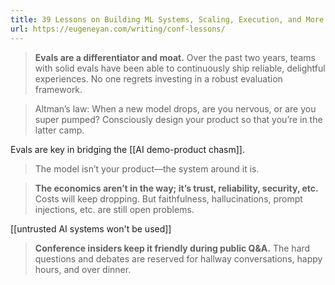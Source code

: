 ```yaml
---
title: 39 Lessons on Building ML Systems, Scaling, Execution, and More
url: https://eugeneyan.com/writing/conf-lessons/
---
```


> **Evals are a differentiator and moat.** Over the past two years, teams with solid evals have been able to
> continuously ship reliable, delightful experiences. No one regrets investing in a robust evaluation framework.

> Altman’s law: When a new model drops, are you nervous, or are you super pumped? Consciously design your product so
> that you’re in the latter camp.

Evals are key in bridging the [[AI demo-product chasm]].

> The model isn’t your product—the system around it is.

> **The economics aren’t in the way; it’s trust, reliability, security, etc.** Costs will keep dropping. But
> faithfulness, hallucinations, prompt injections, etc. are still open problems.

[[untrusted AI systems won't be used]]

> **Conference insiders keep it friendly during public Q&A.** The hard questions and debates are reserved for hallway
> conversations, happy hours, and over dinner.
